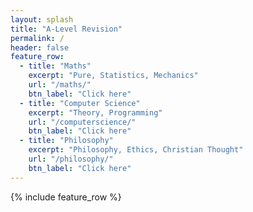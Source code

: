 ```yaml
---
layout: splash
title: "A-Level Revision"
permalink: /
header: false
feature_row:
  - title: "Maths"
    excerpt: "Pure, Statistics, Mechanics"
    url: "/maths/"
    btn_label: "Click here"
  - title: "Computer Science"
    excerpt: "Theory, Programming"
    url: "/computerscience/"
    btn_label: "Click here"
  - title: "Philosophy"
    excerpt: "Philosophy, Ethics, Christian Thought"
    url: "/philosophy/"
    btn_label: "Click here"
---
```


{% include feature_row %}